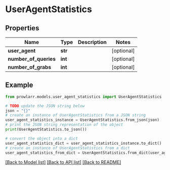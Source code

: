 # UserAgentStatistics


## Properties

Name | Type | Description | Notes
------------ | ------------- | ------------- | -------------
**user_agent** | **str** |  | [optional] 
**number_of_queries** | **int** |  | [optional] 
**number_of_grabs** | **int** |  | [optional] 

## Example

```python
from prowlarr.models.user_agent_statistics import UserAgentStatistics

# TODO update the JSON string below
json = "{}"
# create an instance of UserAgentStatistics from a JSON string
user_agent_statistics_instance = UserAgentStatistics.from_json(json)
# print the JSON string representation of the object
print(UserAgentStatistics.to_json())

# convert the object into a dict
user_agent_statistics_dict = user_agent_statistics_instance.to_dict()
# create an instance of UserAgentStatistics from a dict
user_agent_statistics_from_dict = UserAgentStatistics.from_dict(user_agent_statistics_dict)
```
[[Back to Model list]](../README.md#documentation-for-models) [[Back to API list]](../README.md#documentation-for-api-endpoints) [[Back to README]](../README.md)


